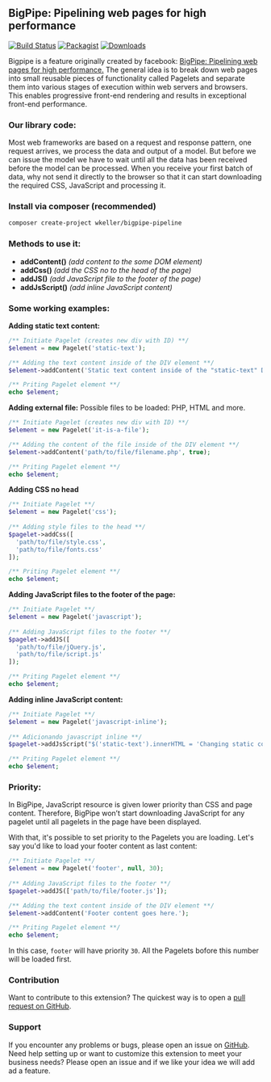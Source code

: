 
## BigPipe: Pipelining web pages for high performance
[![Build Status](https://travis-ci.org/williankeller/big-pipe.svg?branch=master)](https://travis-ci.org/williankeller/big-pipe) 
[![Packagist](https://img.shields.io/packagist/v/wkeller/bigpipe-pipeline.svg)](https://packagist.org/packages/wkeller/bigpipe-pipeline) 
[![Downloads](https://img.shields.io/packagist/dt/wkeller/bigpipe-pipeline.svg)](https://packagist.org/packages/wkeller/bigpipe-pipeline)

Bigpipe is a feature originally created by facebook: 
[BigPipe: Pipelining web pages for high performance.](https://engineering.fb.com/web/bigpipe-pipelining-web-pages-for-high-performance/)
The general idea is to break down web pages into small reusable pieces of functionality 
called Pagelets and separate them into various stages of execution within web servers and browsers. This enables 
progressive front-end rendering and results in exceptional front-end performance.


### Our library code:
Most web frameworks are based on a request and response pattern, one request arrives, we process the data and output 
of a model. But before we can issue the model we have to wait until all the data has been received before the model 
can be processed. When you receive your first batch of data, why not send it directly to the browser so that it can 
start downloading the required CSS, JavaScript and processing it.


### Install via composer (recommended)
```sh
composer create-project wkeller/bigpipe-pipeline
```

### Methods to use it:
* **addContent()** _(add content to the some DOM element)_
* **addCss()** _(add the CSS no to the head of the page)_
* **addJS()** _(add JavaScript file to the footer of the page)_
* **addJsScript()** _(add inline JavaScript content)_

### Some working examples:

**Adding static text content:**
```php
/** Initiate Pagelet (creates new div with ID) **/
$element = new Pagelet('static-text');

/** Adding the text content inside of the DIV element **/
$element->addContent('Static text content inside of the "static-text" DIV element.');

/** Priting Pagelet element **/
echo $element;
```

**Adding external file:**
Possible files to be loaded: PHP, HTML and more.
```php
/** Initiate Pagelet (creates new div with ID) **/
$element = new Pagelet('it-is-a-file');

/** Adding the content of the file inside of the DIV element **/
$element->addContent('path/to/file/filename.php', true);

/** Priting Pagelet element **/
echo $element;
```

**Adding CSS no head**
```php
/** Initiate Pagelet **/
$element = new Pagelet('css');
        
/** Adding style files to the head **/
$pagelet->addCss([
  'path/to/file/style.css',
  'path/to/file/fonts.css'
]);

/** Priting Pagelet element **/
echo $element;
```

**Adding JavaScript files to the footer of the page:**
```php
/** Initiate Pagelet **/
$element = new Pagelet('javascript');
        
/** Adding JavaScript files to the footer **/
$pagelet->addJS([
  'path/to/file/jQuery.js',
  'path/to/file/script.js'
]);

/** Priting Pagelet element **/
echo $element;
```

**Adding inline JavaScript content:**
```php
/** Initiate Pagelet **/
$element = new Pagelet('javascript-inline');
        
/** Adicionando javascript inline **/
$pagelet->addJsScript("$('static-text').innerHTML = 'Changing static content';");

/** Priting Pagelet element **/
echo $element;
```

### Priority:
In BigPipe, JavaScript resource is given lower priority than CSS and page content. Therefore, BigPipe won’t start 
downloading JavaScript for any pagelet until all pagelets in the page have been displayed.

With that, it's possible to set priority to the Pagelets you are loading. Let's say you'd like to load your footer
content as last content:

```php
/** Initiate Pagelet **/
$element = new Pagelet('footer', null, 30);
        
/** Adding JavaScript files to the footer **/
$pagelet->addJS(['path/to/file/footer.js']);

/** Adding the text content inside of the DIV element **/
$element->addContent('Footer content goes here.');

/** Priting Pagelet element **/
echo $element;
```

In this case, `footer` will have priority `30`. All the Pagelets bofore this number will be loaded first.

### Contribution
Want to contribute to this extension? The quickest way is to open a [pull request on GitHub](https://help.github.com/articles/using-pull-requests).


### Support
If you encounter any problems or bugs, please open an issue on [GitHub](https://github.com/williankeller/bigpipe-pipeline/issues).
Need help setting up or want to customize this extension to meet your business needs? Please open an issue and if we like your idea we will add ad a feature.